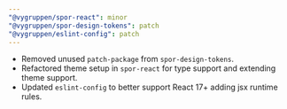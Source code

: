 ```yaml
---
"@vygruppen/spor-react": minor
"@vygruppen/spor-design-tokens": patch
"@vygruppen/eslint-config": patch
---
```


- Removed unused `patch-package` from `spor-design-tokens`.
- Refactored theme setup in `spor-react` for type support and extending theme support.
- Updated `eslint-config` to better support React 17+ adding jsx runtime rules.
